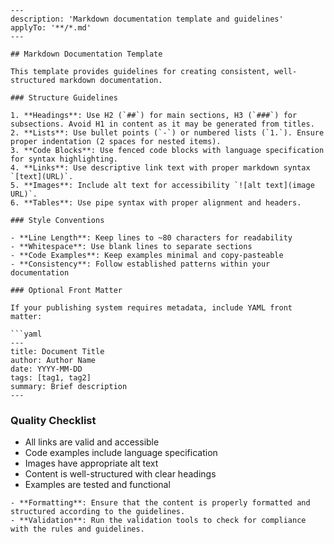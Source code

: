 ```instructions
---
description: 'Markdown documentation template and guidelines'
applyTo: '**/*.md'
---

## Markdown Documentation Template

This template provides guidelines for creating consistent, well-structured markdown documentation.

### Structure Guidelines

1. **Headings**: Use H2 (`##`) for main sections, H3 (`###`) for subsections. Avoid H1 in content as it may be generated from titles.
2. **Lists**: Use bullet points (`-`) or numbered lists (`1.`). Ensure proper indentation (2 spaces for nested items).
3. **Code Blocks**: Use fenced code blocks with language specification for syntax highlighting.
4. **Links**: Use descriptive link text with proper markdown syntax `[text](URL)`.
5. **Images**: Include alt text for accessibility `![alt text](image URL)`.
6. **Tables**: Use pipe syntax with proper alignment and headers.

### Style Conventions

- **Line Length**: Keep lines to ~80 characters for readability
- **Whitespace**: Use blank lines to separate sections
- **Code Examples**: Keep examples minimal and copy-pasteable
- **Consistency**: Follow established patterns within your documentation

### Optional Front Matter

If your publishing system requires metadata, include YAML front matter:

```yaml
---
title: Document Title
author: Author Name  
date: YYYY-MM-DD
tags: [tag1, tag2]
summary: Brief description
---
```

### Quality Checklist

- All links are valid and accessible
- Code examples include language specification
- Images have appropriate alt text
- Content is well-structured with clear headings
- Examples are tested and functional

```
- **Formatting**: Ensure that the content is properly formatted and structured according to the guidelines.
- **Validation**: Run the validation tools to check for compliance with the rules and guidelines.